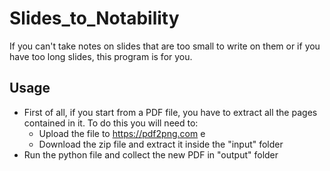 # Slides_to_Notability

If you can't take notes on slides that are too small to write on them or if you have too long slides, this program is for you.

## Usage

- First of all, if you start from a PDF file, you have to extract all the pages contained in it. To do this you will need to:
	-	Upload the file to https://pdf2png.com e
	- 	Download the zip file and extract it inside the "input" folder
- Run the python file and collect the new PDF in "output" folder 